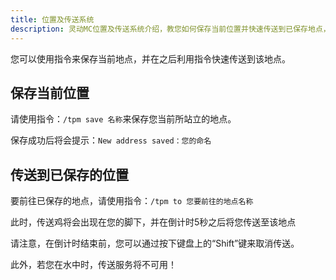 ```yaml
---
title: 位置及传送系统
description: 灵动MC位置及传送系统介绍，教您如何保存当前位置并快速传送到已保存地点，提升游戏便利性。
---
```


您可以使用指令来保存当前地点，并在之后利用指令快速传送到该地点。

## 保存当前位置
请使用指令：`/tpm save 名称`来保存您当前所站立的地点。

保存成功后将会提示：`New address saved：您的命名`

## 传送到已保存的位置
要前往已保存的地点，请使用指令：`/tpm to 您要前往的地点名称`

此时，传送鸡将会出现在您的脚下，并在倒计时5秒之后将您传送至该地点

请注意，在倒计时结束前，您可以通过按下键盘上的“Shift”键来取消传送。

此外，若您在水中时，传送服务将不可用！
